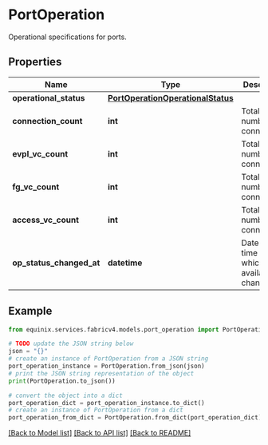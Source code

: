 # PortOperation

Operational specifications for ports.

## Properties

Name | Type | Description | Notes
------------ | ------------- | ------------- | -------------
**operational_status** | [**PortOperationOperationalStatus**](PortOperationOperationalStatus.md) |  | [optional] 
**connection_count** | **int** | Total number of connections. | [optional] 
**evpl_vc_count** | **int** | Total number of connections. | [optional] 
**fg_vc_count** | **int** | Total number of connections. | [optional] 
**access_vc_count** | **int** | Total number of connections. | [optional] 
**op_status_changed_at** | **datetime** | Date and time at which port availability changed. | [optional] 

## Example

```python
from equinix.services.fabricv4.models.port_operation import PortOperation

# TODO update the JSON string below
json = "{}"
# create an instance of PortOperation from a JSON string
port_operation_instance = PortOperation.from_json(json)
# print the JSON string representation of the object
print(PortOperation.to_json())

# convert the object into a dict
port_operation_dict = port_operation_instance.to_dict()
# create an instance of PortOperation from a dict
port_operation_from_dict = PortOperation.from_dict(port_operation_dict)
```
[[Back to Model list]](../README.md#documentation-for-models) [[Back to API list]](../README.md#documentation-for-api-endpoints) [[Back to README]](../README.md)


